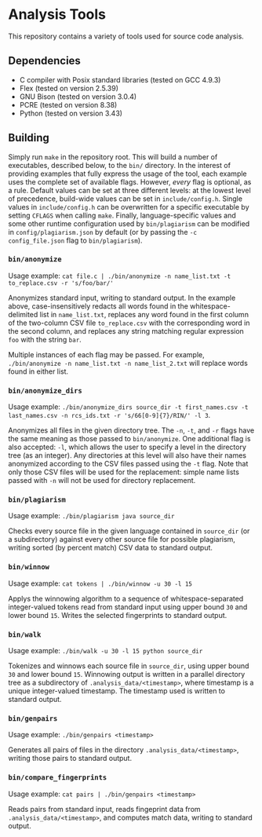 # Analysis Tools
This repository contains a variety of tools used for source code analysis.

## Dependencies
* C compiler with Posix standard libraries (tested on GCC 4.9.3)
* Flex (tested on version 2.5.39)
* GNU Bison (tested on version 3.0.4)
* PCRE (tested on version 8.38)
* Python (tested on version 3.43)

## Building
Simply run `make` in the repository root. This will build a number of executables, described below, to the `bin/` directory. In the interest of providing examples that fully express the usage of the tool, each example uses the complete set of available flags. However, *every* flag is optional, as a rule. Default values can be set at three different levels: at the lowest level of precedence, build-wide values can be set in `include/config.h`. Single values in `include/config.h` can be overwritten for a specific executable by setting `CFLAGS` when calling `make`. Finally, language-specific values and some other runtime configuration used by `bin/plagiarism` can be modified in `config/plagiarism.json` by default (or by passing the `-c config_file.json` flag to `bin/plagiarism`).

### `bin/anonymize`
Usage example: `cat file.c | ./bin/anonymize -n name_list.txt -t to_replace.csv -r 's/foo/bar/'`

Anonymizes standard input, writing to standard output. In the example above, case-insensitively redacts all words found in the whitespace-delimited list in `name_list.txt`, replaces any word found in the first column of the two-column CSV file `to_replace.csv` with the corresponding word in the second column, and replaces any string matching regular expression `foo` with the string `bar`.

Multiple instances of each flag may be passed. For example, `./bin/anonymize -n name_list.txt -n name_list_2.txt` will replace words found in either list.

### `bin/anonymize_dirs`
Usage example: `./bin/anonymize_dirs source_dir -t first_names.csv -t last_names.csv -n rcs_ids.txt -r 's/66[0-9]{7}/RIN/' -l 3`.

Anonymizes all files in the given directory tree. The `-n`, `-t`, and `-r` flags have the same meaning as those passed to `bin/anonymize`. One additional flag is also accepted: `-l`, which allows the user to specify a level in the directory tree (as an integer). Any directories at this level will also have their names anonymized according to the CSV files passed using the `-t` flag. Note that only those CSV files will be used for the replacement: simple name lists passed with `-n` will not be used for directory replacement.

### `bin/plagiarism`
Usage example: `./bin/plagiarism java source_dir`

Checks every source file in the given language contained in `source_dir` (or a subdirectory) against every other source file for possible plagiarism, writing sorted (by percent match) CSV data to standard output.

### `bin/winnow`
Usage example: `cat tokens | ./bin/winnow -u 30 -l 15`

Applys the winnowing algorithm to a sequence of whitespace-separated integer-valued tokens read from standard input using upper bound `30` and lower bound `15`. Writes the selected fingerprints to standard output.

### `bin/walk`
Usage example: `./bin/walk -u 30 -l 15 python source_dir`

Tokenizes and winnows each source file in `source_dir`, using upper bound `30` and lower bound `15`. Winnowing output is written in a parallel directory tree as a subdirectory of `.analysis_data/<timestamp>`, where timestamp is a unique integer-valued timestamp. The timestamp used is written to standard output.

### `bin/genpairs`
Usage example: `./bin/genpairs <timestamp>`

Generates all pairs of files in the directory `.analysis_data/<timestamp>`, writing those pairs to standard output.

### `bin/compare_fingerprints`
Usage example: `cat pairs | ./bin/genpairs <timestamp>`

Reads pairs from standard input, reads fingeprint data from `.analysis_data/<timestamp>`, and computes match data, writing to standard output.
